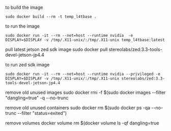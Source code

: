 to build the image
```
sudo docker build --rm -t temp_l4tbase .
```

to run the image
```
sudo docker run -it --rm --net=host --runtime nvidia  -e DISPLAY=$DISPLAY -v /tmp/.X11-unix/:/tmp/.X11-unix temp_l4tbase:latest
```

pull latest jetson zed sdk image
sudo docker pull stereolabs/zed:3.3-tools-devel-jetson-jp4.4

to run zed sdk image
```
sudo docker run -it --rm --net=host --runtime nvidia --privileged -e DISPLAY=$DISPLAY -v /tmp/.X11-unix/:/tmp/.X11-unix stereolabs/zed:3.3-tools-devel-jetson-jp4.4
```


remove old unused images
sudo docker rmi -f $(sudo docker images --filter "dangling=true" -q --no-trunc

remove old unused containers
sudo docker rm $(sudo docker ps -qa --no-trunc --filter "status=exited")

remove volumes
docker volume rm $(docker volume ls -qf dangling=true
